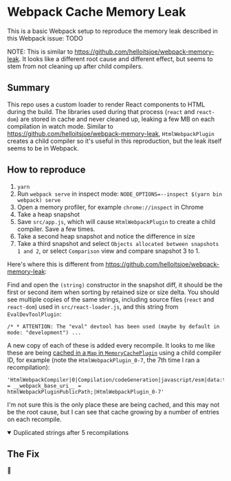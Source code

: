 # Webpack Cache Memory Leak

This is a basic Webpack setup to reproduce the memory leak described in this Webpack issue: TODO

NOTE: This is similar to https://github.com/helloitsjoe/webpack-memory-leak. It looks like a different root cause and different effect, but seems to stem from not cleaning up after child compilers.

## Summary

This repo uses a custom loader to render React components to HTML during the build. The libraries used during that process (`react` and `react-dom`) are stored in cache and never cleaned up, leaking a few MB on each compilation in watch mode. Similar to https://github.com/helloitsjoe/webpack-memory-leak, `HtmlWebpackPlugin` creates a child compiler so it's useful in this reproduction, but the leak itself seems to be in Webpack.

## How to reproduce

1. `yarn`
2. Run `webpack serve` in inspect mode: `NODE_OPTIONS=--inspect $(yarn bin webpack) serve`
3. Open a memory profiler, for example `chrome://inspect` in Chrome
4. Take a heap snapshot
5. Save `src/app.js`, which will cause `HtmlWebpackPlugin` to create a child compiler. Save a few times.
6. Take a second heap snapshot and notice the difference in size
7. Take a third snapshot and select `Objects allocated between snapshots 1 and 2`, or select `Comparison` view and compare snapshot 3 to 1.

Here's where this is different from https://github.com/helloitsjoe/webpack-memory-leak:

Find and open the `(string)` constructor in the snapshot diff, it should be the first or second item when sorting by retained size or size delta. You should see multiple copies of the same strings, including source files (`react` and `react-dom`) used in `src/react-loader.js`, and this string from `EvalDevToolPlugin`:

```
/* * ATTENTION: The "eval" devtool has been used (maybe by default in mode: "development") ...
```

A new copy of each of these is added every recompile. It looks to me like these are being [cached in a `Map` in `MemoryCachePlugin`](https://github.com/webpack/webpack/blob/87660921808566ef3b8796f8df61bd79fc026108/lib/cache/MemoryCachePlugin.js#L27) using a child compiler ID, for example (note the `HtmlWebpackPlugin_0-7`, the 7th time I ran a recompilation):

```
'HtmlWebpackCompiler|0|Compilation/codeGeneration|javascript/esm|data:text/javascript,__webpack_public_path__ = __webpack_base_uri__ = htmlWebpackPluginPublicPath;|HtmlWebpackPlugin_0-7'
```

I'm not sure this is the only place these are being cached, and this may not be the root cause, but I can see that cache growing by a number of entries on each recompile.

<details open>
  <summary>Duplicated strings after 5 recompilations</summary>
  
</details>

## The Fix

:grimacing:

